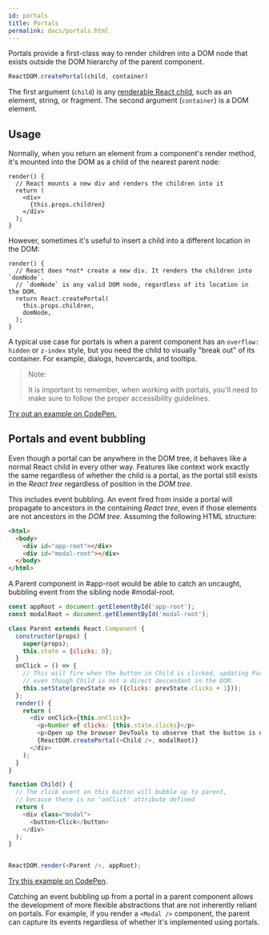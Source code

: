 ```yaml
---
id: portals
title: Portals
permalink: docs/portals.html
---
```


Portals provide a first-class way to render children into a DOM node that exists outside the DOM hierarchy of the parent component.

```js
ReactDOM.createPortal(child, container)
```

The first argument (`child`) is any [renderable React child](/docs/react-component.html#render), such as an element, string, or fragment. The second argument (`container`) is a DOM element.

## Usage

Normally, when you return an element from a component's render method, it's mounted into the DOM as a child of the nearest parent node:

```js{4,6}
render() {
  // React mounts a new div and renders the children into it
  return (
    <div>
      {this.props.children}
    </div>
  );
}
```

However, sometimes it's useful to insert a child into a different location in the DOM:

```js{6}
render() {
  // React does *not* create a new div. It renders the children into `domNode`.
  // `domNode` is any valid DOM node, regardless of its location in the DOM.
  return React.createPortal(
    this.props.children,
    domNode,
  );
}
```

A typical use case for portals is when a parent component has an `overflow: hidden` or `z-index` style, but you need the child to visually "break out" of its container. For example, dialogs, hovercards, and tooltips.

> Note:
>
> It is important to remember, when working with portals, you'll need to make sure to follow the proper accessibility guidelines.

[Try out an example on CodePen.](https://codepen.io/acdlite/pen/JrKgmz)

## Portals and event bubbling

Even though a portal can be anywhere in the DOM tree, it behaves like a normal React child in every other way. Features like context work exactly the same regardless of whether the child is a portal, as the portal still exists in the *React tree* regardless of position in the *DOM tree*.

This includes event bubbling. An event fired from inside a portal will propagate to ancestors in the containing *React tree*, even if those elements are not ancestors in the *DOM tree*. Assuming the following HTML structure:

```html
<html>
  <body>
    <div id="app-root"></div>
    <div id="modal-root"></div>
  </body>
</html>
```

A Parent component in #app-root would be able to catch an uncaught, bubbling event from the sibling node #modal-root.

```js
const appRoot = document.getElementById('app-root');
const modalRoot = document.getElementById('modal-root');

class Parent extends React.Component {
  constructor(props) {
    super(props);
    this.state = {clicks: 0};
  }
  onClick = () => {
    // This will fire when the button in Child is clicked, updating Parent's state,
    // even though Child is not a direct descendant in the DOM. 
    this.setState(prevState => ({clicks: prevState.clicks + 1}));
  };
  render() {
    return (
      <div onClick={this.onClick}>
        <p>Number of clicks: {this.state.clicks}</p>
        <p>Open up the browser DevTools to observe that the button is not a child the div with onClick handler.</p>
        {ReactDOM.createPortal(<Child />, modalRoot)}
      </div>
    );
  }
}

function Child() {
  // The click event on this button will bubble up to parent,
  // because there is no 'onClick' attribute defined
  return (
    <div class="modal">
      <button>Click</button>
    </div>
  );
}


ReactDOM.render(<Parent />, appRoot);
```

[Try this example on CodePen](https://codepen.io/savepointsam/pen/gGmpKa).

Catching an event bubbling up from a portal in a parent component allows the development of more flexible abstractions that are not inherently reliant on portals. For example, if you render a `<Modal />` component, the parent can capture its events regardless of whether it's implemented using portals.

